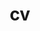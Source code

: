 ---
layout: cv
permalink: /cv/
title: cv
nav: true
nav_order: 2
cv_pdf: example_pdf.pdf
description: Here is a short cv, a more detailed version can be found in the pdf link (not right now, working on it!) ↗️
---